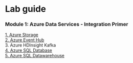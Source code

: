 
# Lab guide

### Module 1: Azure Data Services - Integration Primer
[1.  Azure Storage](module-1/00-Azure-Storage-Lab.md)<br>
[2.  Azure Event Hub](module-1/02-Azure-Event-Hub-Lab.md)<br>
3.  Azure HDInsight Kafka<br>
[4.  Azure SQL Database](module-1/03-Azure-SQL-Database-Lab.md)<br> 
[5.  Azure SQL Datawarehouse](module-1/05-Azure-SQL-DW-Lab.md)<br> 
